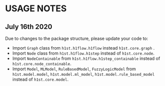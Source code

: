 # USAGE NOTES
## July 16th 2020
Due to changes to the package structure, please update your code to:
- Import `Graph` class from `h1st.h1flow.h1flow` instead `h1st.core.graph` .
- Import `Node` class from `h1st.h1flow.h1step` instead of `h1st.core.node`.
- Import `NodeContainable` from `h1st.h1flow.h1step_containable` instead of `h1st.core.node_containable`.
- Import `Model`, `MLModel`, `RuleBasedModel`, `FuzzyLogicModel` from `h1st.model.model`, `h1st.model.ml_model`, `h1st.model.rule_based_model` instead of `h1st.core.model`.